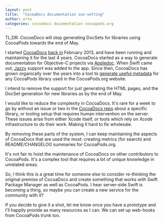 ```yaml
---
layout: post
title:  "CocoaDocs documentation sun-setting"
author: orta
categories: cocoadocs documentation cocoapods.org
---
```


TL;DR: _CocoaDocs_ will stop generating DocSets for libraries using CocoaPods towards the end of May.

I started [CocoaDocs][cd] [back in][cd_tweet] February 2013, and have been running and maintaining it for the last 4 years. CocoaDocs started as a way to generate documentation for Objective-C projects via [Appledoc][appledoc]. When Swift came out, [Jazzy][jazzy] support was added to the app. Since then, CocoaDocs has grown organically over the years into a tool to [generate useful metadata][cd_post] for any CocoaPods library used in the CocoaPods.org website.

I intend to remove the support for just generating the HTML pages, and the DocSet generation for new libraries as by the end of May.

<!-- more -->

I would like to reduce the complexity in CocoaDocs. It's rare for a week to go by without an issue or two in the [CocoaDocs repo][cd_repo] about a specific library, or tooling setup that requires human intervention on the server. These issues arise from either Xcode itself, or tools which rely on Xcode infrastructure to do their work. Making it hard to fix wholesale.

By removing these parts of the system, I can keep maintaining the aspects of CocoaDocs that are used the most: creating metrics (for search) and README/CHANGELOG summaries for CocoaPods.org.

It's not fair to hoist the maintenance of CocoaDocs on other contributors to CocoaPods. It's a complex tool that requires a lot of unique knowledge in unrelated areas.

So, I think this is a great time for someone else to consider re-thinking the original premise of CocoaDocs and create something that works with Swift Package Manager as well as CocoaPods. I hear server-side Swift is becoming a thing, so maybe you can create a new service for the community with it?

If you decide to give it a shot, let me know once you have a prototype and I'll happily provide as many resources as I can. We can set up web-hooks from CocoaPods trunk too.

[cd]: http://cocoadocs.org/
[cd_tweet]: https://twitter.com/orta/status/318481722129907712
[appledoc]: https://github.com/tomaz/appledoc
[cd_post]: http://blog.cocoapods.org/CocoaPods.org-Take-Two/
[jazzy]: https://github.com/realm/jazzy
[cd_repo]: https://github.com/CocoaPods/cocoadocs.org/
